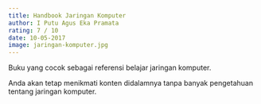 ```yaml
---
title: Handbook Jaringan Komputer 
author: I Putu Agus Eka Pramata
rating: 7 / 10
date: 10-05-2017
image: jaringan-komputer.jpg
---
```


Buku yang cocok sebagai referensi belajar jaringan komputer.

Anda akan tetap menikmati konten didalamnya tanpa banyak pengetahuan tentang jaringan komputer.  
